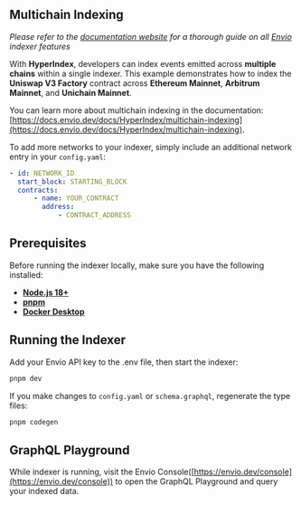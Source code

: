## Multichain Indexing

_Please refer to the [documentation website](https://docs.envio.dev) for a thorough guide on all [Envio](https://envio.dev) indexer features_

With **HyperIndex**, developers can index events emitted across **multiple chains** within a single indexer. This example demonstrates how to index the **Uniswap V3 Factory** contract across **Ethereum Mainnet**, **Arbitrum Mainnet**, and **Unichain Mainnet**.

You can learn more about multichain indexing in the documentation: [https://docs.envio.dev/docs/HyperIndex/multichain-indexing](https://docs.envio.dev/docs/HyperIndex/multichain-indexing).

To add more networks to your indexer, simply include an additional network entry in your `config.yaml`:

```yaml
- id: NETWORK_ID
  start_block: STARTING_BLOCK
  contracts:
      - name: YOUR_CONTRACT
        address:
            - CONTRACT_ADDRESS
```

## Prerequisites

Before running the indexer locally, make sure you have the following installed:

-   **[Node.js 18+](https://nodejs.org/en/download/)**
-   **[pnpm](https://pnpm.io/installation)**
-   **[Docker Desktop](https://www.docker.com/products/docker-desktop/)**

## Running the Indexer

Add your Envio API key to the .env file, then start the indexer:

```bash
pnpm dev
```

If you make changes to `config.yaml` or `schema.graphql`, regenerate the type files:

```bash
pnpm codegen
```

## GraphQL Playground

While indexer is running, visit the Envio Console([https://envio.dev/console](https://envio.dev/console)) to open the GraphQL Playground and query your indexed data.
